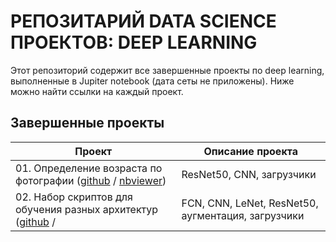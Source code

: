 # РЕПОЗИТАРИЙ DATA SCIENCE ПРОЕКТОВ: DEEP LEARNING

Этот репозиторий содержит все завершенные проекты по deep learning, выполненные в Jupiter notebook (дата сеты не приложены). Ниже можно найти ссылки на каждый проект.

## Завершенные проекты
| **Проект** | **Описание проекта** | 
| -------------------- | --------------------- |
| 01. Определение возраста по фотографии ([github](https://github.com/urzumo/deep_learning_projects/tree/urzumo/resnet_faces) / [nbviewer](https://nbviewer.org/github/urzumo/deep_learning_projects/blob/052960471ca8a9c088e4ef67a3adc0b573d70807/resnet_faces/resnet_faces_git.ipynb))|ResNet50, CNN, загрузчики|
| 02. Набор скриптов для обучения разных архитектур ([github](https://github.com/urzumo/deep_learning_projects/tree/urzumo/scripts) / |FCN, CNN, LeNet, ResNet50, аугментация, загрузчики|
